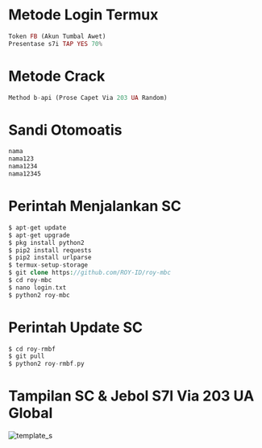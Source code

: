 # Metode Login Termux
````php
Token FB (Akun Tumbal Awet)
Presentase s7i TAP YES 70%
````
# Metode Crack
````php
Method b-api (Prose Capet Via 203 UA Random)
````
# Sandi Otomoatis
````php
nama
nama123
nama1234
nama12345
````
# Perintah Menjalankan SC
````php
$ apt-get update
$ apt-get upgrade
$ pkg install python2
$ pip2 install requests
$ pip2 install urlparse
$ termux-setup-storage
$ git clone https://github.com/ROY-ID/roy-mbc
$ cd roy-mbc
$ nano login.txt
$ python2 roy-mbc
````
# Perintah Update SC
````php
$ cd roy-rmbf
$ git pull
$ python2 roy-rmbf.py
````
# Tampilan SC & Jebol S7I Via 203 UA Global
![template_s](#)
